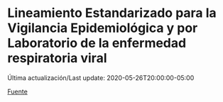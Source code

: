 # Lineamiento Estandarizado para la Vigilancia Epidemiológica y por Laboratorio de la enfermedad respiratoria viral

 Última actualización/Last update: 2020-05-26T20:00:00-05:00

 [Fuente]( https://www.gob.mx/salud/documentos/lineamiento-estandarizado-para-la-vigilancia-epidemiologica-y-por-laboratorio-de-la-enfermedad-respiratoria-viral)
